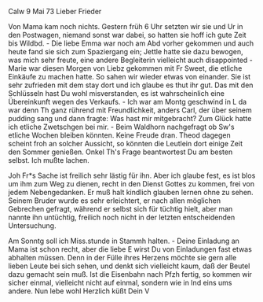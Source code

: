  Calw 9 Mai 73
Lieber Frieder

Von Mama kam noch nichts. Gestern früh 6 Uhr setzten wir sie und Ur in den Postwagen, niemand sonst war dabei, so hatten sie hoff ich gute Zeit bis Wildbd. - Die liebe Emma war noch am Abd vorher gekommen und auch heute fand sie sich zum Spaziergang ein; Jettle hatte sie dazu bewogen, was mich sehr freute, eine andere Begleiterin vielleicht auch disappointed - Marie war diesen Morgen von Liebz gekommen mit Fr Sweet, die etliche Einkäufe zu machen hatte. So sahen wir wieder etwas von einander. Sie ist sehr zufrieden mit dem stay dort und ich glaube es thut ihr gut. Das mit den Schlüsseln hast Du wohl misverstanden, es ist wahrscheinlich eine Übereinkunft wegen des Verkaufs. - Ich war am Montg geschwind in L da war denn Th ganz rührend mit Freundlichkeit, anders Carl, der über seinem pudding sang und dann fragte: Was hast mir mitgebracht? Zum Glück hatte ich etliche Zwetschgen bei mir. - Beim Waldhorn nachgefragt ob Sw's etliche Wochen bleiben könnten. Keine Freude dran. Theod dagegen scheint froh an solcher Aussicht, so könnten die Leutlein dort einige Zeit den Sommer genießen. Onkel Th's Frage beantwortest Du am besten selbst. Ich mußte lachen.

Joh Fr<ohnmeyer>*s Sache ist freilich sehr lästig für ihn. Aber ich glaube fest, es ist blos um ihm zum Weg zu dienen, recht in den Dienst Gottes zu kommen, frei von jedem Nebengedanken. Er muß halt kindlich glauben lernen ohne zu sehen. Seinem Bruder wurde es sehr erleichtert, er nach allen möglichen Gebrechen gefragt, während er selbst sich für tüchtig hielt, aber man nannte ihn untüchtig, freilich noch nicht in der letzten entscheidenden Untersuchung.

Am Sonntg soll ich Miss.stunde in Stammh halten. - Deine Einladung an Mama ist schon recht, aber die liebe E wirst Du von Einladungen fast etwas abhalten müssen. Denn in der Fülle ihres Herzens möchte sie gern alle lieben Leute bei sich sehen, und denkt sich vielleicht kaum, daß der Beutel dazu gemacht sein muß. Ist die Eisenbahn nach Pfzh fertig, so kommen wir sicher einmal, vielleicht nicht auf einmal, sondern wie in Ind eins ums andere. 
Nun lebe wohl Herzlich küßt Dein
 V
